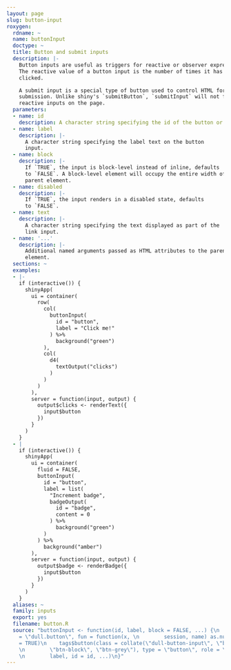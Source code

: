 ```yaml
---
layout: page
slug: button-input
roxygen:
  rdname: ~
  name: buttonInput
  doctype: ~
  title: Button and submit inputs
  description: |-
    Button inputs are useful as triggers for reactive or observer expressions.
    The reactive value of a button input is the number of times it has been
    clicked.

    A submit input is a special type of button used to control HTML form
    submission. Unlike shiny's `submitButton`, `submitInput` will not freeze all
    reactive inputs on the page.
  parameters:
  - name: id
    description: A character string specifying the id of the button or link input.
  - name: label
    description: |-
      A character string specifying the label text on the button
      input.
  - name: block
    description: |-
      If `TRUE`, the input is block-level instead of inline, defaults
      to `FALSE`. A block-level element will occupy the entire width of its
      parent element.
  - name: disabled
    description: |-
      If `TRUE`, the input renders in a disabled state, defaults
      to `FALSE`.
  - name: text
    description: |-
      A character string specifying the text displayed as part of the
      link input.
  - name: '...'
    description: |-
      Additional named arguments passed as HTML attributes to the parent
      element.
  sections: ~
  examples:
  - |-
    if (interactive()) {
      shinyApp(
        ui = container(
          row(
            col(
              buttonInput(
                id = "button",
                label = "Click me!"
              ) %>%
                background("green")
            ),
            col(
              d4(
                textOutput("clicks")
              )
            )
          )
        ),
        server = function(input, output) {
          output$clicks <- renderText({
            input$button
          })
        }
      )
    }
  - |
    if (interactive()) {
      shinyApp(
        ui = container(
          fluid = FALSE,
          buttonInput(
            id = "button",
            label = list(
              "Increment badge",
              badgeOutput(
                id = "badge",
                content = 0
              ) %>%
                background("green")
            )
          ) %>%
            background("amber")
        ),
        server = function(input, output) {
          output$badge <- renderBadge({
            input$button
          })
        }
      )
    }
  aliases: ~
  family: inputs
  export: yes
  filename: button.R
  source: "buttonInput <- function(id, label, block = FALSE, ...) {\n    shiny::registerInputHandler(type
    = \"dull.button\", fun = function(x, \n        session, name) as.numeric(x), force
    = TRUE)\n    tags$button(class = collate(\"dull-button-input\", \"btn\", if (block)
    \n        \"btn-block\", \"btn-grey\"), type = \"button\", role = \"button\",
    \n        label, id = id, ...)\n}"
---
```

